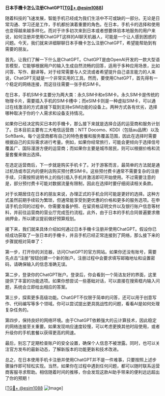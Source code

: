 **日本手機卡怎么注册ChatGPT[[TG💪+ @esim1088](https://t.me/s/esim1088)]**

随着科技的飞速发展，智能手机已经成为我们生活中不可或缺的一部分。无论是日常沟通、学习还是工作，手机都扮演着重要的角色。在日本，手机卡的选择和使用也变得越来越多样化。而对于许多初次来到日本或者想要体验本地服务的用户来说，如何注册并使用ChatGPT这样的AI聊天机器人，可能是一个让人感到困惑的问题。今天，我们就来详细聊聊日本手機卡怎么注册ChatGPT，希望能帮助到有需要的朋友。

首先，让我们了解一下什么是ChatGPT。ChatGPT是由OpenAI开发的一款大型语言模型，它能够根据用户的输入生成自然流畅的回答，适用于多种应用场景，比如问答、写作、翻译等。对于经常需要与人交流或者希望提升自己语言能力的人来说，ChatGPT无疑是一个非常实用的工具。然而，要使用ChatGPT，首先得有一个稳定的网络连接，而这往往需要一张手机SIM卡。

在日本，手机SIM卡主要分为两大类：永久SIM卡和eSIM卡。永久SIM卡是传统的物理卡片，需要插入手机的SIM卡槽中；而eSIM卡则是一种虚拟SIM卡，可以通过在线激活的方式直接下载到支持eSIM功能的设备上。两种方式各有优劣，选择哪种取决于你的个人需求和设备支持情况。

如果你已经决定购买日本的手機卡，那么接下来就是选择合适的运营商和服务计划了。日本目前主要有三大电信运营商：NTT Docomo、KDDI（包括au品牌）以及SoftBank。每个运营商都有自己的特色套餐和服务覆盖范围，因此在选择时需要根据自己的实际需求进行考量。例如，如果你经常旅行，可能会更倾向于选择信号覆盖广、国际漫游方便的运营商；而如果你主要是城市居民，则可以根据价格和流量套餐来做出选择。

在选定运营商后，下一步就是购买手机卡了。对于游客而言，最简单的方法就是通过机场或市区内的便利店购买预付费SIM卡。这些预付费卡通常不需要复杂的注册手续，只需按照说明书上的指引插入手机并激活即可开始使用。不过需要注意的是，部分预付费卡可能对数据流量有限制，因此在选择时要仔细阅读相关条款。

对于长期居住在日本的朋友来说，办理正式的手机合同可能是更好的选择。这种方式虽然前期手续较为繁琐，但通常能享受到更优惠的价格和更多的服务选项。在申请手机合同的过程中，你需要准备护照、在留资格证明文件以及银行账户信息等材料，并前往运营商的营业厅完成签约流程。此外，由于日本的手机合同普遍要求缴纳押金，所以建议提前做好预算规划。

接下来，我们就来具体介绍如何通过日本手機卡注册并使用ChatGPT。假设你已经成功获取了一张日本的手機卡，并且手机已经正常连接到了网络，那么接下来的步骤就相对简单了：

第一步，打开你的浏览器，访问ChatGPT的官方网站。如果你还没有账号，需要先点击“注册”按钮创建一个新的账户。注册过程中会要求填写邮箱地址和设置密码，请确保输入的信息准确无误。

第二步，登录你的ChatGPT账户。登录后，你会看到一个简洁友好的界面，这里提供了丰富的功能选项。如果你想尝试一些基础对话，可以直接在搜索框内输入问题，系统会立即给出相应的答案。

第三步，探索更多高级功能。ChatGPT不仅限于简单的问答，还可以用于创意写作、代码编写等多个领域。你可以尝试提出更具挑战性的问题，看看AI是如何处理复杂任务的。

第四步，保持良好的网络环境。由于ChatGPT依赖强大的云计算技术，因此稳定的网络连接至关重要。如果发现响应速度较慢，可以考虑更换其他时段使用，或者升级你的手机套餐以获得更高的网速。

最后，别忘了定期检查账户的安全设置，确保个人信息不被泄露。同时，也可以关注官方发布的最新动态，了解新版本的功能更新和技术改进。

总之，在日本使用手机卡注册并使用ChatGPT并不是一件难事，只要按照上述步骤操作即可轻松实现。当然，如果你在过程中遇到任何问题，都可以随时联系运营商客服寻求帮助。相信随着时间的推移，你会发现这款AI助手带来的便利远远超出了你的预期！

[[TG💪+ @esim1088](https://t.me/s/esim1088) ![Image](https://i.postimg.cc/4NQfJmqS/Snipaste-2025-05-13-00-14-12.png)]